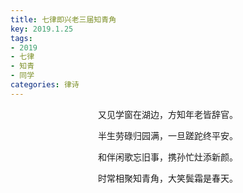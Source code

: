 ```yaml
---
title: 七律即兴老三届知青角
key: 2019.1.25
tags: 
- 2019
- 七律
- 知青
- 同学
categories: 律诗
---
```


<p align="center">又见学窗在湖边，方知年老皆辞官。
</p>
<p align="center">半生劳碌归园满，一旦蹉跎终平安。
</p>
<p align="center">和伴闲歌忘旧事，携孙忙灶添新颜。
</p>
<p align="center">时常相聚知青角，大笑鬓霜是春天。
</p>
